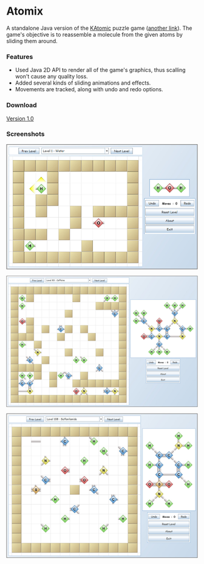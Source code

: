 # Atomix

A standalone Java version of the [KAtomic](https://games.kde.org/game.php?game=katomic) puzzle game ([another link](http://kp-atomix.googlecode.com/hg/index.html)). The game's objective is to reassemble a molecule from the given atoms by sliding them around.

### Features

* Used Java 2D API to render all of the game's graphics, thus scalling won't cause any quality loss.
* Added several kinds of sliding animations and effects.
* Movements are tracked, along with undo and redo options.

### Download

[Version 1.0](https://github.com/bishoybassem/atomix/releases/download/v1.0/Atomix.jar)

### Screenshots

![screen1](/screenshots/screen1.jpg)

![screen2](/screenshots/screen2.jpg)

![screen3](/screenshots/screen3.jpg)
